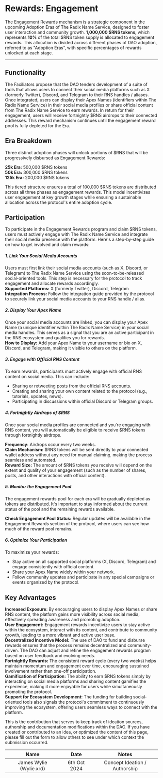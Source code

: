 # Rewards: Engagement

The Engagement Rewards mechanism is a strategic component in the upcoming Adoption Eras of The Radix Name Service, designed to foster user interaction and community growth. **1,000,000 $RNS tokens**, which represents **10%** of the total $RNS token supply is allocated to engagement rewards. This allocation is divided across different phases of DAO adoption, referred to as "Adoption Eras", with specific percentages of rewards unlocked at each stage.

---

## Functionality

The Faciliators propose that the DAO tenders development of a suite of tools that allows users to connect their social media platforms such as X (formerly Twitter), Discord, and Telegram to their RNS handles / aliases. Once integrated, users can display their Apex Names (identifiers within The Radix Name Service) in their social media profiles or share official content from The Radix Name Service to earn rewards. In return for their engagement, users will receive fortnightly $RNS airdrops to their connected addresses. This reward mechanism continues until the engagement reward pool is fully depleted for the Era.

## Era Breakdown

Three distinct adoption phases will unlock portions of $RNS that will be progressively disbursed as Engagement Rewards:

**25k Era:** 500,000 $RNS tokens<br />
**50k Era:** 300,000 $RNS tokens<br />
**125k Era:** 200,000 $RNS tokens

This tiered structure ensures a total of 100,000 $RNS tokens are distributed across all three phases as engagement rewards. This model incentivizes user engagement at key growth stages while ensuring a sustainable allocation across the protocol's entire adoption cycle.

## Participation

To participate in the Engagement Rewards program and claim $RNS tokens, users must actively engage with The Radix Name Service and integrate their social media presence with the platform. Here's a step-by-step guide on how to get involved and claim rewards:

##### 1. Link Your Social Media Accounts<br />
Users must first link their social media accounts (such as X, Discord, or Telegram) to The Radix Name Service using the soon-to-be-released social-oriented tools. This step is necessary for the protocol to track engagement and allocate rewards accordingly.
<br />
**Supported Platforms:** X (formerly Twitter), Discord, Telegram<br />
**Integration Process:** Follow the integration guide provided by the protocol to securely link your social media accounts to your RNS handle / alias.

##### 2. Display Your Apex Name<br />

Once your social media accounts are linked, you can display your Apex Name (a unique identifier within The Radix Name Service) in your social media handles. This serves as a signal that you are an active participant in the RNS ecosystem and qualifies you for rewards.
<br />
**How to Display:** Add your Apex Name to your username or bio on X, Discord, and Telegram, making it visible to others on the platform.

##### 3. Engage with Official RNS Content
To earn rewards, participants must actively engage with official RNS content on social media. This can include:

- Sharing or retweeting posts from the official RNS accounts.
- Creating and sharing your own content related to the protocol (e.g., tutorials, updates, news).
- Participating in discussions within official Discord or Telegram groups.

##### 4. Fortnightly Airdrops of $RNS
Once your social media profiles are connected and you're engaging with RNS content, you will automatically be eligible to receive $RNS tokens through fortnightly airdrops.
<br />

**Frequency:** Airdrops occur every two weeks.<br />
**Claim Mechanism:** $RNS tokens will be sent directly to your connected wallet address without any need for manual claiming, making the process seamless and automated.<br />
**Reward Size:** The amount of $RNS tokens you receive will depend on the extent and quality of your engagement (such as the number of shares, posts, and other interactions with official content).

##### 5. Monitor the Engagement Pool<br />
The engagement rewards pool for each era will be gradually depleted as tokens are distributed. It's important to stay informed about the current status of the pool and the remaining rewards available.

**Check Engagement Pool Status:** Regular updates will be available in the Engagement Rewards section of the protocol, where users can see how much of the reward pool remains.

##### 6. Optimize Your Participation

To maximize your rewards:

- Stay active on all supported social platforms (X, Discord, Telegram) and engage consistently with official content.
- Share your Apex Name widely within your network.
- Follow community updates and participate in any special campaigns or events organized by the protocol.

## Key Advantages

**Increased Exposure:** By encouraging users to display Apex Names or share RNS content, the platform gains more visibility across social media, effectively spreading awareness and promoting adoption.<br />
**User Engagement:** Engagement rewards incentivize users to stay active within the ecosystem, interact with its content, and contribute to community growth, leading to a more vibrant and active user base.<br />
**Decentralized Incentive Model:** The use of DAO to fund and disburse rewards ensures that the process remains decentralized and community-driven. The DAO can adjust and refine the engagement rewards program based on user feedback and evolving needs.<br />
**Fortnightly Rewards:** The consistent reward cycle (every two weeks) helps maintain momentum and engagement over time, encouraging sustained involvement rather than one-off participation.<br />
**Gamification of Participation:** The ability to earn $RNS tokens simply by interacting on social media platforms and sharing content gamifies the experience, making it more enjoyable for users while simultaneously promoting the protocol.<br />
**Support for Ecosystem Development:** The funding for building social-oriented tools also signals the protocol's commitment to continuously improving the ecosystem, offering users seamless ways to connect with the platform.

<!-- changelog:start -->

This is the contribution that serves to keep track of ideation sources, authorship and documentation modifications within the DAO. If you have created or contributed to an idea, or optimized the content of this page, please fill out the form to allow others to see under which context the submission occurred.

| Name  | Date            | Notes |
| :-----: | :---------------: | :---------------------------: |
| James Wylie (Wylie.xrd) | 6th Oct 2024 | Concept Ideation / Authorship |

<!-- changelog:end -->